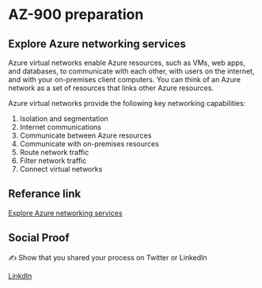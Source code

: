 <!-- This is a template you can use for quick progress days. It removes a lot of the steps we encourage you to share in the longer template 000-DAY-ARTICLE-LONG-TEMPLATE.MD-->

# AZ-900 preparation

##  Explore Azure networking services

Azure virtual networks enable Azure resources, such as VMs, web apps, and databases, to communicate with each other, with users on the internet, and with your on-premises client computers. You can think of an Azure network as a set of resources that links other Azure resources.

Azure virtual networks provide the following key networking capabilities:

1. Isolation and segmentation
2. Internet communications
3. Communicate between Azure resources
4. Communicate with on-premises resources
5. Route network traffic
6. Filter network traffic
7. Connect virtual networks


## Referance link

[Explore Azure networking services](https://docs.microsoft.com/en-in/learn/modules/azure-networking-fundamentals/)

## Social Proof

✍️ Show that you shared your process on Twitter or LinkedIn

[LinkdIn](https://www.linkedin.com/posts/kuntumalla-mahesh-7674b8145_day7-100daysofcloud-az900-activity-6830547869884391424-nUU6)
